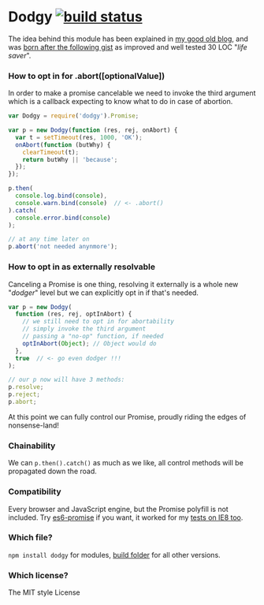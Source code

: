 Dodgy [![build status](https://secure.travis-ci.org/WebReflection/dodgy.svg)](http://travis-ci.org/WebReflection/dodgy)
=====

The idea behind this module has been explained in [my good old blog](http://webreflection.blogspot.co.uk/2015/09/on-cancelable-promises.html),
and was [born after the following gist](https://gist.github.com/WebReflection/796d1f04b1173fbcfe5a#file-lie-js) as improved and well tested 30 LOC "_life saver_".

### How to opt in for .abort([optionalValue])
In order to make a promise cancelable we need to invoke the third argument which is a callback expecting to know what to do in case of abortion.
```js
var Dodgy = require('dodgy').Promise;

var p = new Dodgy(function (res, rej, onAbort) {
  var t = setTimeout(res, 1000, 'OK');
  onAbort(function (butWhy) {
    clearTimeout(t);
    return butWhy || 'because';
  });
});

p.then(
  console.log.bind(console),
  console.warn.bind(console)  // <- .abort()
).catch(
  console.error.bind(console)
);

// at any time later on
p.abort('not needed anynmore');

```

### How to opt in as externally resolvable
Canceling a Promise is one thing, resolving it externally is a whole new "_dodger_" level but we can explicitly opt in if that's needed.
```js
var p = new Dodgy(
  function (res, rej, optInAbort) {
    // we still need to opt in for abortability
    // simply invoke the third argument
    // passing a "no-op" function, if needed
    optInAbort(Object); // Object would do
  },
  true  // <- go even dodger !!!
);

// our p now will have 3 methods:
p.resolve;
p.reject;
p.abort;
```
At this point we can fully control our Promise, proudly riding the edges of nonsense-land!

### Chainability
We can `p.then().catch()` as much as we like, all control methods will be propagated down the road.

### Compatibility
Every browser and JavaScript engine, but the Promise polyfill is not included.
Try [es6-promise](https://github.com/jakearchibald/es6-promise) if you want, it worked for my [tests on IE8 too](http://webreflection.github.io/dodgy/test/).

### Which file?
`npm install dodgy` for modules, [build folder](build/) for all other versions.

### Which license?
The MIT style License